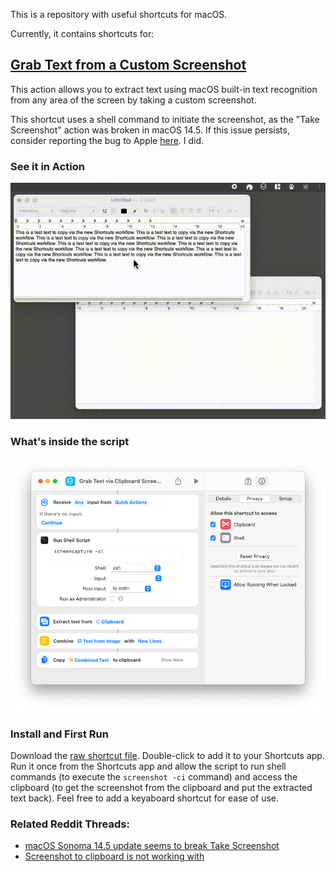 This is a repository with useful shortcuts for macOS.

Currently, it contains shortcuts for:

## [Grab Text from a Custom Screenshot](./shortcut-files/Grab%20Text%20via%20Clipboard%20Screenshot.shortcut)

This action allows you to extract text using macOS built-in text recognition from any area of the screen by taking a custom screenshot.

This shortcut uses a shell command to initiate the screenshot, as the "Take Screenshot" action was broken in macOS 14.5. If this issue persists, consider reporting the bug to Apple <a href="https://www.apple.com/feedback/macos.html" target="_blank">here</a>. I did.

### See it in Action

![Grab Text from a Custom Screenshot in Action](./shortcut-demos/Grab%20Text%20via%20Clipboard%20Screenshot.gif)


### What's inside the script

![Logic of the Grab Text from a Custom Screenshot](./shortcut-demos/Grab%20Text%20via%20Clipboard%20Screenshot.png)

### Install and First Run

Download the <a href="https://github.com/e-kotov/macos-shortcuts/raw/main/shortcut-files/Grab%20Text%20via%20Clipboard%20Screenshot.shortcut" target="_blank">raw shortcut file</a>. Double-click to add it to your Shortcuts app. Run it once from the Shortcuts app and allow the script to run shell commands (to execute the `screenshot -ci` command) and access the clipboard (to get the screenshot from the clipboard and put the extracted text back). Feel free to add a keyaboard shortcut for ease of use.

### Related Reddit Threads:

- <a href="https://www.reddit.com/r/shortcuts/comments/1crh37i/macos_sonoma_145_update_seems_to_break_take/" target="_blank">macOS Sonoma 14.5 update seems to break Take Screenshot</a>
- <a href="https://www.reddit.com/r/MacOS/comments/1cteion/screenshot_to_clipboard_is_not_working_with/" target="_blank">Screenshot to clipboard is not working with</a>
